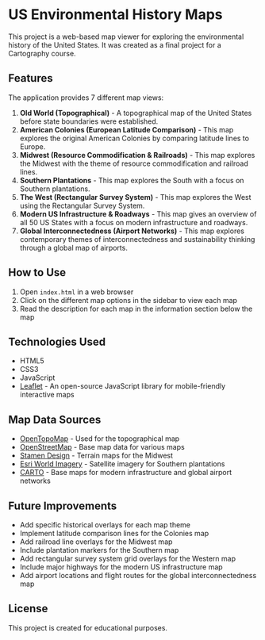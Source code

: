 # US Environmental History Maps

This project is a web-based map viewer for exploring the environmental history of the United States. It was created as a final project for a Cartography course.

## Features

The application provides 7 different map views:

1. **Old World (Topographical)** - A topographical map of the United States before state boundaries were established.
2. **American Colonies (European Latitude Comparison)** - This map explores the original American Colonies by comparing latitude lines to Europe.
3. **Midwest (Resource Commodification & Railroads)** - This map explores the Midwest with the theme of resource commodification and railroad lines.
4. **Southern Plantations** - This map explores the South with a focus on Southern plantations.
5. **The West (Rectangular Survey System)** - This map explores the West using the Rectangular Survey System.
6. **Modern US Infrastructure & Roadways** - This map gives an overview of all 50 US States with a focus on modern infrastructure and roadways.
7. **Global Interconnectedness (Airport Networks)** - This map explores contemporary themes of interconnectedness and sustainability thinking through a global map of airports.

## How to Use

1. Open `index.html` in a web browser
2. Click on the different map options in the sidebar to view each map
3. Read the description for each map in the information section below the map

## Technologies Used

- HTML5
- CSS3
- JavaScript
- [Leaflet](https://leafletjs.com/) - An open-source JavaScript library for mobile-friendly interactive maps

## Map Data Sources

- [OpenTopoMap](https://opentopomap.org/) - Used for the topographical map
- [OpenStreetMap](https://www.openstreetmap.org/) - Base map data for various maps
- [Stamen Design](http://stamen.com) - Terrain maps for the Midwest
- [Esri World Imagery](https://www.arcgis.com/home/item.html?id=10df2279f9684e4a9f6a7f08febac2a9) - Satellite imagery for Southern plantations
- [CARTO](https://carto.com/) - Base maps for modern infrastructure and global airport networks

## Future Improvements

- Add specific historical overlays for each map theme
- Implement latitude comparison lines for the Colonies map
- Add railroad line overlays for the Midwest map
- Include plantation markers for the Southern map
- Add rectangular survey system grid overlays for the Western map
- Include major highways for the modern US infrastructure map
- Add airport locations and flight routes for the global interconnectedness map

## License

This project is created for educational purposes. 